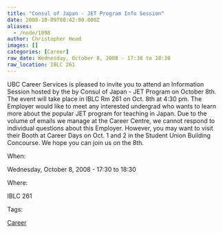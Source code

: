 ```yaml
---
title: "Consul of Japan - JET Program Info Session"
date: 2008-10-09T08:42:00.000Z
aliases:
  - /node/1098
author: Christopher Head
images: []
categories: [Career]
raw_date: Wednesday, October 8, 2008 - 17:30 to 18:30
raw_location: IBLC 261
---
```


UBC Career Services is pleased to invite you to attend an Information Session hosted by the by Consul of Japan - JET Program on October 8th. The event will take place in IBLC Rm 261 on Oct. 8th at 4:30 pm. The Employer would like to meet any interested undergrad who wants to learn more about the popular JET program for teaching in Japan. Due to the volume of emails we manage at the Career Centre, we cannot respond to individual questions about this Employer.
However, you may want to visit their Booth at Career Days on Oct. 1 and 2 in the Student Union Building Concourse. We hope you can join us on the 8th.

When: 

Wednesday, October 8, 2008 - 17:30 to 18:30

Where: 

IBLC 261

Tags: 

[Career](/career)
